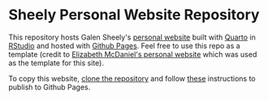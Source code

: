 # Sheely Personal Website Repository

This repository hosts Galen Sheely's [personal website](https://gms3fp.github.io/sheely_site/) built with [Quarto](https://quarto.org/) in [RStudio](https://posit.co/products/open-source/rstudio/) and hosted with [Github Pages](https://pages.github.com/). Feel free to use this repo as a template (credit to [Elizabeth McDaniel's personal website](https://elizabethmcd.github.io) which was used as the template for this site).

To copy this website, [clone the repository](https://jtr13.github.io/cc21/collaborating-on-rstudio-with-github.html#cloning-a-repository-set-up-by-someone-else) and follow [these](https://quarto.org/docs/publishing/github-pages.html) instructions to publish to Github Pages.
